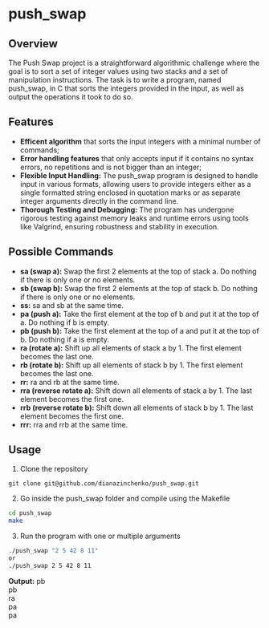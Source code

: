 # push_swap
## Overview
The Push Swap project is a straightforward algorithmic challenge where the goal is to sort a set of integer values using two stacks and a set of manipulation instructions. The task is to write a program, named push_swap, in C that sorts the integers provided in the input, as well as output the operations it took to do so.

## Features
- **Efficent algorithm** that sorts the input integers with a minimal number of commands;
- **Error handling features** that only accepts input if it contains no syntax errors, no repetitions and is not bigger than an integer;
- **Flexible Input Handling:** The push_swap program is designed to handle input in various formats, allowing users to provide integers either as a single formatted string enclosed in quotation marks or as separate integer arguments directly in the command line. 
- **Thorough Testing and Debugging:** The program has undergone rigorous testing against memory leaks and runtime errors using tools like Valgrind, ensuring robustness and stability in execution.

## Possible Commands
- **sa (swap a):** Swap the first 2 elements at the top of stack a. Do nothing if there is only one or no elements.
- **sb (swap b):** Swap the first 2 elements at the top of stack b. Do nothing if there is only one or no elements.
- **ss:** sa and sb at the same time.
- **pa (push a):** Take the first element at the top of b and put it at the top of a.
Do nothing if b is empty.
- **pb (push b):** Take the first element at the top of a and put it at the top of b.
Do nothing if a is empty.
- **ra (rotate a):** Shift up all elements of stack a by 1.
The first element becomes the last one.
- **rb (rotate b):** Shift up all elements of stack b by 1. The first element becomes the last one.
- **rr:** ra and rb at the same time.
- **rra (reverse rotate a):** Shift down all elements of stack a by 1.
The last element becomes the first one.
- **rrb (reverse rotate b):** Shift down all elements of stack b by 1. The last element becomes the first one.
- **rrr:** rra and rrb at the same time.

## Usage
1. Clone the repository
```
git clone git@github.com/dianazinchenko/push_swap.git
```
2. Go inside the push_swap folder and compile using the Makefile
```bash
cd push_swap
make
```
3. Run the program with one or multiple arguments
```bash
./push_swap "2 5 42 8 11"
or
./push_swap 2 5 42 8 11
```
**Output:**
pb</br>
pb</br>
ra</br>
pa</br>
pa
